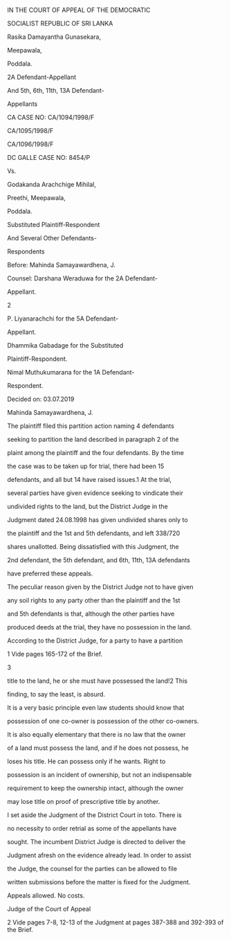 IN THE COURT OF APPEAL OF THE DEMOCRATIC

SOCIALIST REPUBLIC OF SRI LANKA

Rasika Damayantha Gunasekara,

Meepawala,

Poddala.

2A Defendant-Appellant

And 5th, 6th, 11th, 13A Defendant-

Appellants

CA CASE NO: CA/1094/1998/F

CA/1095/1998/F

CA/1096/1998/F

DC GALLE CASE NO: 8454/P

Vs.

Godakanda Arachchige Mihilal,

Preethi, Meepawala,

Poddala.

Substituted Plaintiff-Respondent

And Several Other Defendants-

Respondents

Before: Mahinda Samayawardhena, J.

Counsel: Darshana Weraduwa for the 2A Defendant-

Appellant.

2

P. Liyanarachchi for the 5A Defendant-

Appellant.

Dhammika Gabadage for the Substituted

Plaintiff-Respondent.

Nimal Muthukumarana for the 1A Defendant-

Respondent.

Decided on: 03.07.2019

Mahinda Samayawardhena, J.

The plaintiff filed this partition action naming 4 defendants

seeking to partition the land described in paragraph 2 of the

plaint among the plaintiff and the four defendants. By the time

the case was to be taken up for trial, there had been 15

defendants, and all but 14 have raised issues.1 At the trial,

several parties have given evidence seeking to vindicate their

undivided rights to the land, but the District Judge in the

Judgment dated 24.08.1998 has given undivided shares only to

the plaintiff and the 1st and 5th defendants, and left 338/720

shares unallotted. Being dissatisfied with this Judgment, the

2nd defendant, the 5th defendant, and 6th, 11th, 13A defendants

have preferred these appeals.

The peculiar reason given by the District Judge not to have given

any soil rights to any party other than the plaintiff and the 1st

and 5th defendants is that, although the other parties have

produced deeds at the trial, they have no possession in the land.

According to the District Judge, for a party to have a partition

1 Vide pages 165-172 of the Brief.

3

title to the land, he or she must have possessed the land!2 This

finding, to say the least, is absurd.

It is a very basic principle even law students should know that

possession of one co-owner is possession of the other co-owners.

It is also equally elementary that there is no law that the owner

of a land must possess the land, and if he does not possess, he

loses his title. He can possess only if he wants. Right to

possession is an incident of ownership, but not an indispensable

requirement to keep the ownership intact, although the owner

may lose title on proof of prescriptive title by another.

I set aside the Judgment of the District Court in toto. There is

no necessity to order retrial as some of the appellants have

sought. The incumbent District Judge is directed to deliver the

Judgment afresh on the evidence already lead. In order to assist

the Judge, the counsel for the parties can be allowed to file

written submissions before the matter is fixed for the Judgment.

Appeals allowed. No costs.

Judge of the Court of Appeal

2 Vide pages 7-8, 12-13 of the Judgment at pages 387-388 and 392-393 of the Brief.